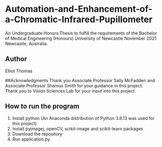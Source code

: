 # Automation-and-Enhancement-of-a-Chromatic-Infrared-Pupillometer
An Undergraduate Honors Thesis to fulfill the requirements of the Bachelor of Medical Engineering (Honours) University of Newcastle November 2021 Newcastle, Australia.

## Author
Elliot Thomas  

##Acknowledgments
Thank you Associate Professor Sally McFadden and Associate Professor Shamus Smith for your guidance in this project.  
Thank you to Vision Sciences Lab for your input into this project.  

## How to run the program
1. Install python (An Anaconda distribution of Python 3.6.13 was used for this project)
2. Install pyimagej, openCV, scikit-image and scikit-learn packages
3. Download the repository
4. Run application.py
